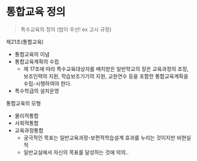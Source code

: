 # 통합교육 정의

>특수교육의 정의 (법이 우선! ex 고시 규정)

제21조(통합교육)
- 통합교육의 이념
- 통합교육계획의 수립
  - 제 17조에 따라 특수교육대상자를 배치받은 일반학교의 장은 교육과정의 조정, 보조인력의 지원, 학습보조기기의 지원, 교원연수 등을 포함한 통합교육계획을 수립-시행하여야 한다.
- 특수학급의 설치운영

통합교육의 모형
- 물리적통합
- 사회적통합
- 교육과정통합
  - 궁극적인 목표는 일반교육과정-보편적학습설계 효과를 누리는 것이지만 비현실적
  - 일반교실에서 자신의 목표를 달성하는 것에 의의..

>
